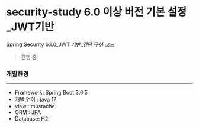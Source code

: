 # security-study 6.0 이상 버전 기본 설정_JWT기반

Spring Security 6.1.0_JWT 기반_간단 구현 코드
> 진행 중

### 개발환경

---

- Framework: Spring Boot 3.0.5
- 개발 언어 : java 17
- view : mustache
- ORM : JPA
- Database: H2
